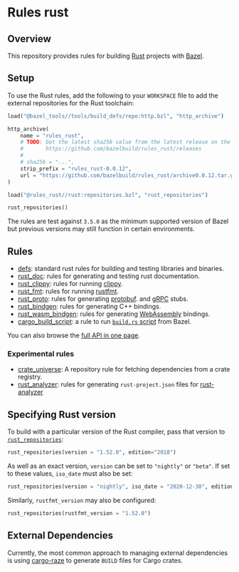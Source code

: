 # Rules rust

## Overview

This repository provides rules for building [Rust][rust] projects with [Bazel](https://bazel.build/).

[rust]: http://www.rust-lang.org/

<!-- TODO: Render generated docs on the github pages site again, https://bazelbuild.github.io/rules_rust/ -->

<a name="setup"></a>

## Setup

To use the Rust rules, add the following to your `WORKSPACE` file to add the external repositories for the Rust toolchain:

```python
load("@bazel_tools//tools/build_defs/repo:http.bzl", "http_archive")

http_archive(
    name = "rules_rust",
    # TODO: Get the latest sha256 value from the latest release on the releases page
    #       https://github.com/bazelbuild/rules_rust/releases
    #
    # sha256 = "...",
    strip_prefix = "rules_rust-0.0.12",
    url = "https://github.com/bazelbuild/rules_rust/archive0.0.12.tar.gz",
)

load("@rules_rust//rust:repositories.bzl", "rust_repositories")

rust_repositories()
```

The rules are test against `3.5.0` as the minimum supported version of Bazel but
previous versions may still function in certain environments.

## Rules

- [defs](defs.md): standard rust rules for building and testing libraries and binaries.
- [rust_doc](rust_doc.md): rules for generating and testing rust documentation.
- [rust_clippy](rust_clippy.md): rules for running [clippy](https://github.com/rust-lang/rust-clippy#readme).
- [rust_fmt](rust_fmt.md): rules for running [rustfmt](https://github.com/rust-lang/rustfmt#readme).
- [rust_proto](rust_proto.md): rules for generating [protobuf](https://developers.google.com/protocol-buffers).
  and [gRPC](https://grpc.io) stubs.
- [rust_bindgen](rust_bindgen.md): rules for generating C++ bindings.
- [rust_wasm_bindgen](rust_wasm_bindgen.md): rules for generating [WebAssembly](https://www.rust-lang.org/what/wasm) bindings.
- [cargo_build_script](cargo_build_script.md): a rule to run [`build.rs` script](https://doc.rust-lang.org/cargo/reference/build-scripts.html) from Bazel.

You can also browse the [full API in one page](flatten.md).

### Experimental rules

- [crate_universe](crate_universe.md): A repository rule for fetching dependencies from a crate registry.
- [rust_analyzer](rust_analyzer.md): rules for generating `rust-project.json` files for [rust-analyzer](https://rust-analyzer.github.io/)

## Specifying Rust version

To build with a particular version of the Rust compiler, pass that version to [`rust_repositories`](flatten.md#rust_repositories):

```python
rust_repositories(version = "1.52.0", edition="2018")
```

As well as an exact version, `version` can be set to `"nightly"` or `"beta"`. If set to these values, `iso_date` must also be set:

```python
rust_repositories(version = "nightly", iso_date = "2020-12-30", edition="2018")
```

Similarly, `rustfmt_version` may also be configured:

```python
rust_repositories(rustfmt_version = "1.52.0")
```

## External Dependencies

Currently, the most common approach to managing external dependencies is using
[cargo-raze](https://github.com/google/cargo-raze) to generate `BUILD` files for Cargo crates.
